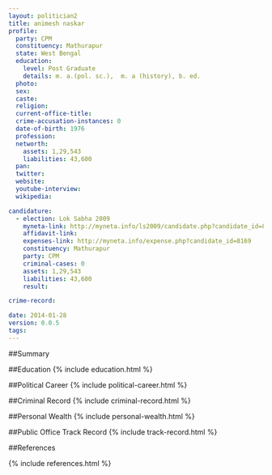 ```yaml
---
layout: politician2
title: animesh naskar
profile: 
  party: CPM
  constituency: Mathurapur
  state: West Bengal
  education: 
    level: Post Graduate
    details: m. a.(pol. sc.),  m. a (history), b. ed.
  photo: 
  sex: 
  caste: 
  religion: 
  current-office-title: 
  crime-accusation-instances: 0
  date-of-birth: 1976
  profession: 
  networth: 
    assets: 1,29,543
    liabilities: 43,600
  pan: 
  twitter: 
  website: 
  youtube-interview: 
  wikipedia: 

candidature: 
  - election: Lok Sabha 2009
    myneta-link: http://myneta.info/ls2009/candidate.php?candidate_id=8169
    affidavit-link: 
    expenses-link: http://myneta.info/expense.php?candidate_id=8169
    constituency: Mathurapur 
    party: CPM
    criminal-cases: 0
    assets: 1,29,543
    liabilities: 43,600
    result:  

crime-record: 

date: 2014-01-28
version: 0.0.5
tags: 
---
```

##Summary


##Education
{% include education.html %}


##Political Career
{% include political-career.html %}


##Criminal Record
{% include criminal-record.html %}


##Personal Wealth
{% include personal-wealth.html %}


##Public Office Track Record
{% include track-record.html %}


##References


{% include references.html %}